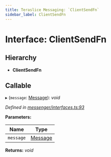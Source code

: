```yaml
---
title: Teraslice Messaging: `ClientSendFn`
sidebar_label: ClientSendFn
---
```


# Interface: ClientSendFn

## Hierarchy

* **ClientSendFn**

## Callable

▸ (`message`: [Message](message.md)): *void*

*Defined in [messenger/interfaces.ts:93](https://github.com/terascope/teraslice/blob/fd211a8bb/packages/teraslice-messaging/src/messenger/interfaces.ts#L93)*

**Parameters:**

Name | Type |
------ | ------ |
`message` | [Message](message.md) |

**Returns:** *void*
